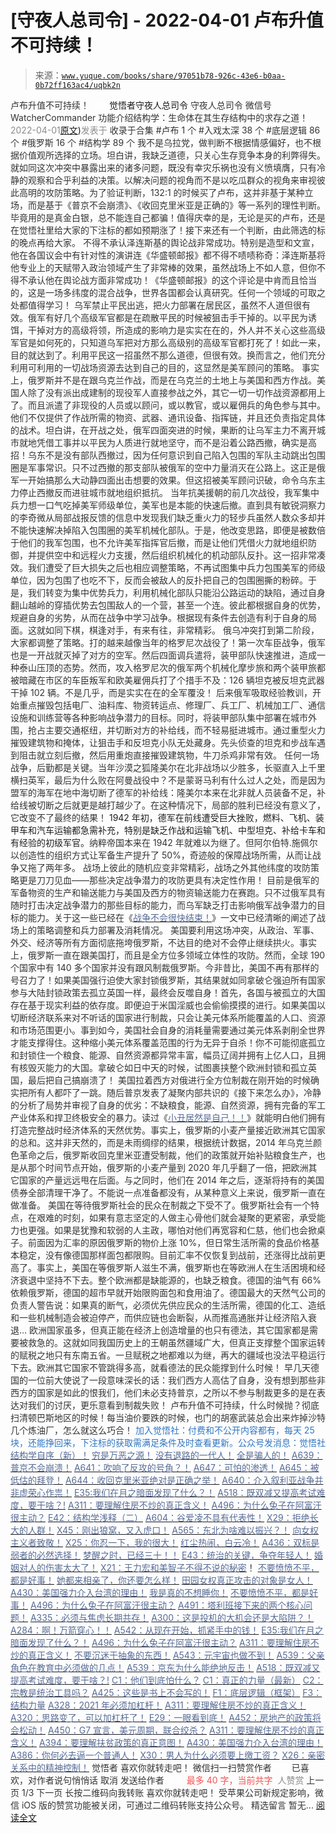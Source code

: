 # [守夜人总司令] - 2022-04-01 卢布升值不可持续！

> 来源：[`www.yuque.com/books/share/97051b78-926c-43e6-b0aa-0b72ff163ac4/uqbk2n`](https://www.yuque.com/books/share/97051b78-926c-43e6-b0aa-0b72ff163ac4/uqbk2n)

<ne-p id="520f42f3293818f927861ebbd5b15da4_p_0" data-lake-id="520f42f3293818f927861ebbd5b15da4_p_0"><ne-text id="udde3c598" style="color: rgb(51, 51, 51);">卢布升值不可持续！</ne-text></ne-p> <ne-p id="44fdbedb1322dd9d8b530c63e1ad90b2" data-lake-id="44fdbedb1322dd9d8b530c63e1ad90b2"><ne-text id="u93e38692" ne-fontsize="12" style="color: rgb(255, 255, 255);">原创</ne-text><ne-text id="ub6e940a5" ne-fontsize="14">觉悟者</ne-text><ne-text id="uf4b0ce16" ne-fontsize="14">守夜人总司令</ne-text></ne-p> <ne-p id="ccc939d64e65290f6d5b278dd485c8a0" data-lake-id="ccc939d64e65290f6d5b278dd485c8a0"><ne-text id="ubba49b92" ne-fontsize="14" ne-bold="true" style="color: rgb(51, 51, 51);">守夜人总司令</ne-text></ne-p> <ne-p id="c5f672602c0c888f4186397a5ac73f02" data-lake-id="c5f672602c0c888f4186397a5ac73f02"><ne-text id="u4e047414" ne-fontsize="14" style="color: rgb(51, 51, 51);">微信号</ne-text><ne-text id="ue4572558" ne-fontsize="14" style="color: rgb(51, 51, 51);">WatcherCommander</ne-text></ne-p> <ne-p id="1c4d47c4eca7d4988584ccb4ecc79dd8" data-lake-id="1c4d47c4eca7d4988584ccb4ecc79dd8"><ne-text id="u00cd1245" ne-fontsize="14" style="color: rgb(51, 51, 51);">功能介绍</ne-text><ne-text id="udc66202f" ne-fontsize="14" style="color: rgb(51, 51, 51);">结构学：生命体在其生存结构中的求存之道！</ne-text></ne-p> <ne-p id="871737e911f24e4da28152258a87d1a4" data-lake-id="871737e911f24e4da28152258a87d1a4"><ne-text id="u206ed9b5" style="color: rgb(140, 140, 140);">2022-04-01</ne-text>[<ne-text id="ub7e4aff2" ne-fontsize="14">原文</ne-text>](https://mp.weixin.qq.com/s?__biz=MzAxNDk1NjI2Mw==&mid=2247488186&idx=1&sn=bbaac79bae71799e8140c217bbb9a108&chksm=9b8a3132acfdb82483ac12549b12180309fcf11b1e48396891773ace8e4b7082757e13fd14eb#rd))<ne-text id="u55c5343e" ne-fontsize="14" style="color: rgb(140, 140, 140);">发表于</ne-text></ne-p> <ne-p id="411c24d7c4b765a11c63addab838b964" data-lake-id="411c24d7c4b765a11c63addab838b964"><ne-text id="u6c6203f9" style="color: rgb(51, 51, 51);">收录于合集</ne-text></ne-p> <ne-p id="b44fd7d9ce628cf73ceb3cf2a6844550" data-lake-id="b44fd7d9ce628cf73ceb3cf2a6844550"><ne-text id="u7d9e57fc" style="color: rgb(51, 51, 51);">#卢布 1 个</ne-text></ne-p> <ne-p id="74113fd726958da935cc223b56b9ce79" data-lake-id="74113fd726958da935cc223b56b9ce79"><ne-text id="u3d4286aa" style="color: rgb(51, 51, 51);">#入戏太深 38 个</ne-text></ne-p> <ne-p id="b9a5d6b67a6d8aa13d97119711e744db" data-lake-id="b9a5d6b67a6d8aa13d97119711e744db"><ne-text id="ud2c8da75" style="color: rgb(51, 51, 51);">#底层逻辑 86 个</ne-text></ne-p> <ne-p id="cfaddac4751e44b1bc9e154ea316c06c" data-lake-id="cfaddac4751e44b1bc9e154ea316c06c"><ne-text id="ue637b0fb" style="color: rgb(51, 51, 51);">#俄罗斯 16 个</ne-text></ne-p> <ne-p id="2659145b2dce3421c38db97d48689e13" data-lake-id="2659145b2dce3421c38db97d48689e13"><ne-text id="u9e12a535" style="color: rgb(51, 51, 51);">#结构学 89 个</ne-text></ne-p> <ne-p id="0c88fc2ab4cfffde643bd86ea46f8286" data-lake-id="0c88fc2ab4cfffde643bd86ea46f8286"><ne-text id="uc3f15da6" style="color: rgb(51, 51, 51);">我不是乌拉党，做判断不根据情感偏好，也不根据价值观所选择的立场。坦白讲，我缺乏道德，只关心生存竞争本身的利弊得失。</ne-text></ne-p> <ne-p id="f2bab509c2d3e84b4acf71f7610645db" data-lake-id="f2bab509c2d3e84b4acf71f7610645db"><ne-text id="u66f7ac44" style="color: rgb(51, 51, 51);">就如同这次冲突中暴露出来的诸多问题，既没有幸灾乐祸也没有义愤填膺，只有冷静的观察和合乎利益的决策。以解决问题的视角而不是以吃瓜群众的视角来审视彼此高明的攻防策略。为了验证判断，132:1 的时候买了卢布，这并非基于某种立场，而是基于《普京不会崩溃》、《收回克里米亚是正确的》等一系列的理性判断。毕竟用的是真金白银，总不能连自己都骗！值得庆幸的是，无论是买的卢布，还是在觉悟社里给大家的下注标的都如预期涨了！接下来还有一个判断，由此筛选的标的晚点再给大家。</ne-text></ne-p> <ne-p id="5b4b7e888b13d2f9259c4f5d8b4a53b2" data-lake-id="5b4b7e888b13d2f9259c4f5d8b4a53b2"><ne-text id="ucf6ebde4" style="color: rgb(51, 51, 51);">不得不承认泽连斯基的舆论战非常成功。特别是造型和文宣，他在各国议会中有针对性的演讲连《华盛顿邮报》都不得不啧啧称奇：泽连斯基将他专业上的天赋带入政治领域产生了非常棒的效果，虽然战场上不如人意，但你不得不承认他在舆论战方面非常成功！《华盛顿邮报》的这个评论是中肯而且恰当的，这是一场多纬度的混合战争，世界各国都会认真研究。任何一个领域的可取之处都值得学习！</ne-text></ne-p> <ne-p id="dd8b65417007187923affff9ea16d50f" data-lake-id="dd8b65417007187923affff9ea16d50f"><ne-text id="u0dbd4575" style="color: rgb(51, 51, 51);">乌军禁止平民出逃，把火力部署在居民区，虽然不人道但很有效。俄军有好几个高级军官都是在疏散平民的时候被狙击手干掉的。以平民为诱饵，干掉对方的高级将领，所造成的影响力是实实在在的，外人并不关心这些高级军官是如何死的，只知道乌军把对方那么高级别的高级军官都打死了！如此一来，目的就达到了。利用平民这一招虽然不那么道德，但很有效。换而言之，他们充分利用可利用的一切战场资源去达到自己的目的，这显然是美军顾问的策略。</ne-text></ne-p> <ne-p id="d1beabb580cb474eb7ce508e974c67b5" data-lake-id="d1beabb580cb474eb7ce508e974c67b5"><ne-text id="u39a84e0e" style="color: rgb(51, 51, 51);">事实上，俄罗斯并不是在跟乌克兰作战，而是在乌克兰的土地上与美国和西方作战。美国人除了没有派出成建制的现役军人直接参战之外，其它一切一切作战资源都用上了。而且派遣了非现役的人员或以顾问，或以教官，或以雇佣兵的角色参与其中。他们不仅提供了作战所需的物资、武器、通讯设备、指挥链，并且还负责指定具体的战术。坦白讲，在开战之处，俄军四面突进的时候，果断的让乌军主力不离开城市就地凭借工事并以平民为人质进行就地坚守，而不是沿着公路西撤，确实是高招！乌东不是没有部队西撤过，因为任何意识到自己陷入包围的军队主动跳出包围圈是军事常识。只不过西撤的那支部队被俄军的空中力量消灭在公路上。这正是俄军一开始搞那么大动静四面出击想要的效果。但这招被美军顾问识破，命令乌东主力停止西撤反而进驻城市就地组织抵抗。</ne-text></ne-p> <ne-p id="5aab6c15521fa3645990e28b66de9b77" data-lake-id="5aab6c15521fa3645990e28b66de9b77"><ne-text id="u7f0ac8bb" style="color: rgb(51, 51, 51);">当年抗美援朝的前几次战役，我军集中兵力想一口气吃掉美军师级单位，美军也是本能的快速后撤。直到具有敏锐洞察力的李奇微从局部战报反馈的信息中发现我们缺乏重火力的轻步兵虽然人数众多却并不能快速解决掉陷入包围圈的美军机械化部队。于是，他改变思路，即便是被数倍于他们的我军包围，也不允许美军指挥官后撤，而是让他们凭借火力就地组织防御，并提供空中和远程火力支援，然后组织机械化的机动部队反扑。这一招非常凑效。我们遭受了巨大损失之后也相应调整策略，不再试图集中兵力包围美军的师级单位，因为包围了也吃不下，反而会被敌人的反扑把自己的包围圈撕的粉碎。于是，我们转变为集中优势兵力，利用机械化部队只能沿公路运动的缺陷，通过自身翻山越岭的穿插优势去包围敌人的一个营，甚至一个连。彼此都根据自身的优势，规避自身的劣势，从而在战争中学习战争。根据现有条件去创造有利于自身的局面。这就如同下棋，棋逢对手，有来有往，非常精彩。</ne-text></ne-p> <ne-p id="bea5e28d7831f868be67027437d3ec07" data-lake-id="bea5e28d7831f868be67027437d3ec07"><ne-text id="uf0a56da6" style="color: rgb(51, 51, 51);">俄乌冲突打到第二阶段，大家都调整了策略。打的越来越像当年的格罗尼次战役了！第一次车臣战争，俄军也是一开战就灭掉了对方的空军。然后四面调兵遣将，装甲部队快速推进，造成一种泰山压顶的态势。然而，攻入格罗尼次的俄军两个机械化摩步旅和两个装甲旅都被暗藏在市区的车臣叛军和欧美雇佣兵打了个措手不及：126 辆坦克被反坦克武器干掉 102 辆。不是几乎，而是实实在在的全军覆没！</ne-text></ne-p> <ne-p id="caa0f7c6164a4d3c30419d27bf1d23a1" data-lake-id="caa0f7c6164a4d3c30419d27bf1d23a1"><ne-text id="u7a7a228b" style="color: rgb(51, 51, 51);">后来俄军吸取经验教训，开始重点摧毁包括电厂、油料库、物资转运点、修理厂、兵工厂、机械加工厂、通信设施和训练营等各种影响战争潜力的目标。同时，将装甲部队集中部署在城市外围，抢占主要交通枢纽，并切断对方的补给线，而不轻易挺进城市。通过重型火力摧毁建筑物和掩体，让狙击手和反坦克小队无处藏身。先头侦查的坦克和步战车遇到阻击就立刻后撤，然后用重炮直接摧毁建筑物，牛刀杀鸡非常有效。</ne-text></ne-p> <ne-p id="04555b8ad1fca4062d5d510c9ef9a840" data-lake-id="04555b8ad1fca4062d5d510c9ef9a840"><ne-text id="u8a67de7b" style="color: rgb(51, 51, 51);">任何一场战争，后勤都是关键。当年沙漠之狐隆美尔在北非战场以少胜多，长驱直入上千里横扫英军，最后为什么败在阿曼战役中？不是蒙哥马利有什么过人之处，而是因为盟军的海军在地中海切断了德军的补给线：隆美尔本来在北非就人员装备不足，补给线被切断之后就更是越打越少了。在这种情况下，局部的胜利已经没有意义了，它改变不了最终的结果！</ne-text></ne-p> <ne-p id="df0b5c8a61106c73a589c6164f9ce88c" data-lake-id="df0b5c8a61106c73a589c6164f9ce88c"><ne-text id="u1f57ea1f" style="color: rgb(31, 31, 31);">1942 年初，德军在前线遭受巨大挫败，燃料、飞机、装甲车和汽车运输都急需补充，特别是缺乏作战和运输飞机、中型坦克、补给卡车和有经验的初级军官。</ne-text><ne-text id="ua6f2cd05" style="color: rgb(51, 51, 51);">纳粹帝国本来在 1942 年就难以为继了。但阿尔伯特.施佩尔以创造性的组织方式让军备生产提升了 50%，奇迹般的保障战场所需，从而让战争又拖了两年多。</ne-text></ne-p> <ne-p id="8523d7bf8d5d300d7110a94cadf488e6" data-lake-id="8523d7bf8d5d300d7110a94cadf488e6"><ne-text id="uac132938" style="color: rgb(51, 51, 51);">战场上彼此的随机应变非常精彩，战场之外其他纬度的攻防策略更是刀刀见血——那些决定战争潜力的攻防更具有决定性作用！</ne-text></ne-p> <ne-p id="f0be0833401ccf108238731de6c57db0" data-lake-id="f0be0833401ccf108238731de6c57db0"><ne-text id="ua94dc4f8" style="color: rgb(51, 51, 51);">目前是俄军的军备物资的生产和输送能力与美国及西方的物资输送能力在赛跑。只不过俄军具有随时打击决定战争潜力的那些目标的能力，而乌军缺乏打击影响俄军战争潜力的目标的能力。关于这一些已经在《</ne-text>[<ne-text id="u8ea232d9" style="color: rgb(87, 107, 149);">战争不会很快结束！</ne-text>](https://mp.weixin.qq.com/s?__biz=MzAxNDk1NjI2Mw==&mid=2247488182&idx=1&sn=3d07cd83b71988dd378865d6e40adbec&scene=21#wechat_redirect)<ne-text id="u7d7f438c" style="color: rgb(51, 51, 51);">》一文中已经清晰的阐述了战场上的策略调整和兵力部署及消耗情况。</ne-text></ne-p> <ne-p id="f41896e1c8873ff53975aa714e548711" data-lake-id="f41896e1c8873ff53975aa714e548711"><ne-text id="u54f2cf32" style="color: rgb(51, 51, 51);">美国要利用这场冲突，从政治、军事、外交、经济等所有方面彻底拖垮俄罗斯，不达目的绝对不会停止继续拱火。事实上，俄罗斯一直在跟美国打，而且是全方位多领域立体性的攻防。然而，全球 190 个国家中有 140 多个国家并没有跟风制裁俄罗斯。今非昔比，美国不再有那样的号召力了！如果美国强行迫使大家封锁俄罗斯，其结果就如同拿破仑强迫所有国家参与大陆封锁政策去孤立英国一样，最终会反噬自身！首先，各国与被孤立的大国存在基于现实利益的依存度。即便迫于米国淫威也会偷偷摸摸的进行。如果美国以切断经济联系来对不听话的国家进行制裁，只会让美元体系所能覆盖的人口、资源和市场范围更小。事到如今，美国社会自身的消耗量需要通过美元体系剥削全世界才能支撑得住。这种缩小美元体系覆盖范围的行为无异于自杀！你不可能彻底孤立和封锁住一个粮食、能源、自然资源都异常丰富，幅员辽阔并拥有上亿人口，且拥有核毁灭能力的大国。拿破仑如日中天的时候，试图裹挟整个欧洲封锁和孤立英国，最后把自己搞崩溃了！</ne-text></ne-p> <ne-p id="1160e8b2a6f28023a2af3cf09928d263" data-lake-id="1160e8b2a6f28023a2af3cf09928d263"><ne-text id="u3ec86f03" style="color: rgb(51, 51, 51);">美国拉着西方对俄进行全方位制裁在刚开始的时候确实把所有人都吓了一跳。随后普京发表了凝聚内部共识的《接下来怎么办》，冷静的分析了局势并审视了自身的优劣：不缺粮食，能源、自然资源，拥有完备的军工产业体系和捍卫终极安全的暴力。读过《</ne-text>[<ne-text id="u66826fbf" style="color: rgb(87, 107, 149);">小丑居然是自己！！</ne-text>](https://mp.weixin.qq.com/s?__biz=MzAxNDk1NjI2Mw==&mid=2247488135&idx=1&sn=55e611eea7203a0b5db03bf97ef6fb53&scene=21#wechat_redirect)<ne-text id="u36abdf8c" style="color: rgb(51, 51, 51);">》就能明白他们拥有打造完整战时经济体系的天然优势。事实上，俄罗斯的小麦产量接近欧洲其它国家的总和。这并非天然的，而是未雨绸缪的结果，根据统计数据，2014 年乌克兰颜色革命之后，俄罗斯收回克里米亚遭受制裁，他们的政策就开始补贴粮食生产，也是从那个时间节点开始，俄罗斯的小麦产量到 2020 年几乎翻了一倍，把欧洲其它国家的产量远远甩在后面。与之同时，他们在 2014 年之后，逐渐将持有的美国债券全部清理干净了。不能说一点准备都没有，从某种意义上来说，俄罗斯一直在做准备。</ne-text></ne-p> <ne-p id="7688c4f5c87b0e3856fbcdbbae2593a9" data-lake-id="7688c4f5c87b0e3856fbcdbbae2593a9"><ne-text id="u1e269b18" style="color: rgb(51, 51, 51);">美国在等待俄罗斯社会的民众在制裁之下受不了。俄罗斯社会有一个特点，在艰难的时刻，如果有意志坚定的人做主心骨他们就会凝聚的更紧密，承受能力也更强。如果是犹豫和软弱的人主政，哪怕对他们再宽容和仁慈，他们也会掀桌子。前面因为汇率的原因俄罗斯的物价上涨 10%，但日常生活所需的食品价格基本稳定，没有像德国那样面包都限购。目前汇率不仅恢复到战前，还涨得比战前更高了。事实上，美国在等俄罗斯人滋生不满，俄罗斯也在等欧洲人在生活困境和经济衰退中坚持不下去。整个欧洲都是缺能源的，也缺乏粮食。德国的油气有 66%依赖俄罗斯，德国的超市早就开始限购面包和食用油了。德国最大的天然气公司的负责人警告说：如果真的断气，必须优先供应民众的生活所需，德国的化工、造纸和一些机械制造会被迫停产，而供应链也会断裂，从而推高通胀并让经济陷入衰退…</ne-text></ne-p> <ne-p id="d71b4f7439b5523c506b1fc29fdb29f8" data-lake-id="d71b4f7439b5523c506b1fc29fdb29f8"><ne-text id="u9792652e" style="color: rgb(51, 51, 51);">欧洲国家虽多，但真正能在经济上创造增量的也只有德法，其它国家都是需要被救急的。这就如同我国历史上的王朝虽然疆域广大，但真正支撑整个国家运转的赋税之地只有东南五省。一旦赋税之地都难以为继，再大的疆域也没法平稳运行下去。欧洲其它国家不管跳得多高，就看德法的民众能撑到什么时候！</ne-text></ne-p> <ne-p id="27d0e820122353def08a1926e5376dfe" data-lake-id="27d0e820122353def08a1926e5376dfe"><ne-text id="u22a454ae" style="color: rgb(51, 51, 51);">早几天德国的一位前大使说了一段意味深长的话：我们西方人高估了自身，没有想到那些非西方的国家是如此的恨我们，他们未必支持普京，之所以不参与制裁更多的是在表达对我们的讨厌，更乐意看到制裁失败！</ne-text></ne-p> <ne-p id="5da69cfd55fe259c5f0015faee74370c" data-lake-id="5da69cfd55fe259c5f0015faee74370c"><ne-text id="u28577dec" style="color: rgb(51, 51, 51);">卢布升值不可持续，什么时候抛？彻底扫清顿巴斯地区的时候！每当油价要跌的时候，也门的胡塞武装总会出来炸掉沙特几个炼油厂，怎么就这么巧合！</ne-text></ne-p> <ne-p id="61234b7eb8dac4091d9e99c78e72f78e" data-lake-id="61234b7eb8dac4091d9e99c78e72f78e"><ne-text id="u1e1435a9" ne-fontsize="13" style="color: rgb(47, 118, 195);">加入觉悟社：付费和不公开内容都有，每天 25 块，还能挣回来，下注标的获取需满足条件及时查看更新。公众号发消息：觉悟社</ne-text></ne-p>  <ne-p id="403e467cecd2e6ef11e59fecde141eab" data-lake-id="403e467cecd2e6ef11e59fecde141eab"><ne-card data-card-name="image" data-card-type="inline" id="r3mxd" data-event-boundary="card" style="color: rgb(51, 51, 51);"><ne-p id="4f09ec31f1a0b7a75d3dc75305cac0f3" data-lake-id="4f09ec31f1a0b7a75d3dc75305cac0f3">[<ne-text id="u5a4b1b7f" ne-bold="true" style="color: rgb(87, 107, 149);">结构学自序（新）！</ne-text>](http://mp.weixin.qq.com/s?__biz=MzIzMDYwOTM0Mg==&mid=2247485283&idx=1&sn=aa2b8554b8e5040f8f959636feaa06a3&chksm=e8b19fb2dfc616a430aa381b8da0815311244e694a69809cd92d0602ac34cfe5f1f419b3745e&scene=21#wechat_redirect)</ne-p> <ne-p id="8fe259862e0f5cdbd5a0ce61e3ee270f" data-lake-id="8fe259862e0f5cdbd5a0ce61e3ee270f">[<ne-text id="u0876633d" style="color: rgb(87, 107, 149);">穷是万恶之源！</ne-text>](http://mp.weixin.qq.com/s?__biz=MzAxNDk1NjI2Mw==&mid=2247483823&idx=1&sn=e54ebe9891b302dc0bf1815c76ccf8b7&chksm=9b8a2227acfdab31a05e273addd9159d4b8263d58d3c58bf214841c8189157519719c3427306&scene=21#wechat_redirect)</ne-p> <ne-p id="cbc9dff7867d29d2559244f3a353bd38" data-lake-id="cbc9dff7867d29d2559244f3a353bd38">[<ne-text id="u69b7808f" style="color: rgb(87, 107, 149);">没有退路的一代人！</ne-text>](http://mp.weixin.qq.com/s?__biz=MzAxNDk1NjI2Mw==&mid=2247486533&idx=1&sn=a0d5cce0656aad467148e0642eb85a00&chksm=9b8a2fcdacfda6db79857186e953a089baf1fb678b2b071cf101c5a26e7fb9768474c94243ca&scene=21#wechat_redirect)</ne-p> <ne-p id="ffe2bdd003ad60f166d021fcc04fe90b" data-lake-id="ffe2bdd003ad60f166d021fcc04fe90b">[<ne-text id="u5f0f1d5c" style="color: rgb(87, 107, 149);">全是骗人的！</ne-text>](http://mp.weixin.qq.com/s?__biz=MzAxNDk1NjI2Mw==&mid=2247488130&idx=1&sn=5fe267832478f7d2cb6b09a120555e5b&chksm=9b8a310aacfdb81c8fc93b00e05cfdaa2da89f21513f198ae2233f007a4f9e7747c86595239c&scene=21#wechat_redirect)</ne-p> <ne-p id="8ea165703149ee8d9c2b31a8e5c837ba" data-lake-id="8ea165703149ee8d9c2b31a8e5c837ba">[<ne-text id="ub4419410" ne-bold="true" style="color: rgb(87, 107, 149);">A639：普京不会崩溃！</ne-text>](http://mp.weixin.qq.com/s?__biz=MzAxNDk1NjI2Mw==&mid=2247488084&idx=1&sn=7c8d1370795dc6496c224b27c0137762&chksm=9b8a31dcacfdb8ca47772d583074c0ce9e16f2a9a2d3a27359cb26cb851d21da814506f6a3df&scene=21#wechat_redirect)</ne-p> <ne-p id="04bbb83e7d32a5544045c167eed68e20" data-lake-id="04bbb83e7d32a5544045c167eed68e20">[<ne-text id="u339e4f28" ne-bold="true" style="color: rgb(87, 107, 149);">A641：吹响了反攻的号角？！</ne-text>](http://mp.weixin.qq.com/s?__biz=MzAxNDk1NjI2Mw==&mid=2247488089&idx=1&sn=c532b7b5b38bb03828c600669804f8cc&chksm=9b8a31d1acfdb8c77d656a7aaf9d77c03603864118e10553cfdfde1061229392a21ea728b8b0&scene=21#wechat_redirect)</ne-p> <ne-p id="3938f9f2b2e3e0c001101b2fec390192" data-lake-id="3938f9f2b2e3e0c001101b2fec390192">[<ne-text id="u571690db" style="color: rgb(87, 107, 149);">A647：可怕的渗透！</ne-text>](http://mp.weixin.qq.com/s?__biz=MzAxNDk1NjI2Mw==&mid=2247488112&idx=1&sn=d2cdb1bbea5f7a7248e4ba132c2ad922&chksm=9b8a31f8acfdb8ee225327ff157e56571bbf63b8958ad6c47d7da000b5da90fa01379222c8e1&scene=21#wechat_redirect)</ne-p> <ne-p id="84ec1504edf32fbb6f859bed0d6695a5" data-lake-id="84ec1504edf32fbb6f859bed0d6695a5">[<ne-text id="u0a84617c" style="color: rgb(87, 107, 149);">A645：被低估的拜登！</ne-text>](http://mp.weixin.qq.com/s?__biz=MzAxNDk1NjI2Mw==&mid=2247488107&idx=1&sn=b66c562121252ce27a8b90ec8145ec9f&chksm=9b8a31e3acfdb8f5dbf6392187e49b36d1409fad574f63546bebcb46381b5062c512a5a73edc&scene=21#wechat_redirect)</ne-p> <ne-p id="ca6bf68100cca4e9980312a8e632f257" data-lake-id="ca6bf68100cca4e9980312a8e632f257">[<ne-text id="ub4c428e9" ne-bold="true" style="color: rgb(87, 107, 149);">A644：收回克里米亚绝对是正确之举！</ne-text>](http://mp.weixin.qq.com/s?__biz=MzIzMDYwOTM0Mg==&mid=2247487112&idx=1&sn=c116d6a79085ad9fe413f42170eca23a&chksm=e8b19659dfc61f4fdb34ac71a7efb0994e7e3c07f7e8b75f34c646b05293f27d2e21423efc1a&scene=21#wechat_redirect)</ne-p> <ne-p id="d96746be3879c903a2de9ffb7061818d" data-lake-id="d96746be3879c903a2de9ffb7061818d">[<ne-text id="ud0377170" ne-bold="true" style="color: rgb(87, 107, 149);">A640：介入叙利亚战争并非虚荣心作祟！</ne-text>](http://mp.weixin.qq.com/s?__biz=MzAxNDk1NjI2Mw==&mid=2247488081&idx=1&sn=adfaf12849fa59e47f412105d2170c75&chksm=9b8a31d9acfdb8cfb8b78731ecb12a5d70c3b6997675397a2f95ba7bf63638aca4ee74acf789&scene=21#wechat_redirect)</ne-p> <ne-p id="8c1d2a39ccfe0436355a399df0f76b55" data-lake-id="8c1d2a39ccfe0436355a399df0f76b55">[<ne-text id="ufa9cf797" ne-bold="true" style="color: rgb(87, 107, 149);">E35:我们在月之暗面发现了什么？！</ne-text>](http://mp.weixin.qq.com/s?__biz=MzIzMDYwOTM0Mg==&mid=2247486632&idx=1&sn=170aeff87eb36dce354c8b2437f4b27f&chksm=e8b19479dfc61d6f08e6492954a528f20387fe2fa925747cf2b504d2bc69084f24495e972e41&scene=21#wechat_redirect)</ne-p> <ne-p id="d960563dc7200238bc33b94cace4c117" data-lake-id="d960563dc7200238bc33b94cace4c117">[<ne-text id="u28114391" ne-bold="true" style="color: rgb(87, 107, 149);">A518：既双减又提高考试难度，要干啥？!</ne-text>](http://mp.weixin.qq.com/s?__biz=MzIzMDYwOTM0Mg==&mid=2247486528&idx=1&sn=837ef39e3c0b47ac84d5096690555ae7&chksm=e8b19491dfc61d87292daf575c1e7c95b3f0543f313b65c7ad4ab369603833704304ec7451d7&scene=21#wechat_redirect)</ne-p> <ne-p id="55e1b9bbe005d9ebd48f8a036003d8ee" data-lake-id="55e1b9bbe005d9ebd48f8a036003d8ee">[<ne-text id="u28c10fdc" style="color: rgb(87, 107, 149);">A311：要理解住房不炒的真正含义！</ne-text>](http://mp.weixin.qq.com/s?__biz=MzIzMDYwOTM0Mg==&mid=2247484959&idx=1&sn=090583ec50bfd9febec1de463c2672f6&chksm=e8b19ecedfc617d8629080f6745c8de013cfe875de26eef6767b2d5c10782650223ed15f807b&scene=21#wechat_redirect)</ne-p> <ne-p id="ff0ff7a12db5fe4ab0d128d3cb60ae76" data-lake-id="ff0ff7a12db5fe4ab0d128d3cb60ae76">[<ne-text id="u59921d8c" style="color: rgb(87, 107, 149);">A496：为什么兔子在阿富汗很主动？</ne-text>](http://mp.weixin.qq.com/s?__biz=MzIzMDYwOTM0Mg==&mid=2247486278&idx=1&sn=40d09857088bebd3c70bec1c7a500f06&chksm=e8b19397dfc61a810125242c8e395330f934390eb50bd54053ecd3f31ddc91de4e429c0f693a&scene=21#wechat_redirect)</ne-p> <ne-p id="bac03dda7784424995cb68c7c3272ecf" data-lake-id="bac03dda7784424995cb68c7c3272ecf">[<ne-text id="ua4146272" style="color: rgb(87, 107, 149);">E42：结构学浅释（二）</ne-text>](http://mp.weixin.qq.com/s?__biz=MzAxNDk1NjI2Mw==&mid=2247487869&idx=1&sn=b6f942cf2c9969953971beb5a43a8183&chksm=9b8a32f5acfdbbe33ddd8df1f2b8f73b05522b604676c4ab01f411657e37e8c7226602ce3ad9&scene=21#wechat_redirect)</ne-p> <ne-p id="179e02959df69c7f1a53d632ce9d4c99" data-lake-id="179e02959df69c7f1a53d632ce9d4c99">[<ne-text id="uce8711af" style="color: rgb(87, 107, 149);">A604：谷爱凌不具有代表性！</ne-text>](http://mp.weixin.qq.com/s?__biz=MzAxNDk1NjI2Mw==&mid=2247487885&idx=1&sn=fa1590be4f0f8be38dd4d8eb877b638d&chksm=9b8a3205acfdbb13039310f86f6e6fce5520a7827afc4e63b4eb6ca7f89ace1950488fa2f17e&scene=21#wechat_redirect)</ne-p> <ne-p id="6ae7526d1f77478aca0d2bec45bd6f2e" data-lake-id="6ae7526d1f77478aca0d2bec45bd6f2e">[<ne-text id="u467c334c" style="color: rgb(87, 107, 149);">X29：拒绝长大的人群！</ne-text>](http://mp.weixin.qq.com/s?__biz=MzAxNDk1NjI2Mw==&mid=2247487734&idx=1&sn=406322eea52d5ed24ebaf979fdf714c1&chksm=9b8a337eacfdba688c7e6a511a417ec4d9a03b13d1bdb5c91e6ef37e9a7b747460354e0b0e8e&scene=21#wechat_redirect)</ne-p> <ne-p id="21ea2a00506c2b1a6d0cda9c5c1ebced" data-lake-id="21ea2a00506c2b1a6d0cda9c5c1ebced">[<ne-text id="u0ddd875b" style="color: rgb(87, 107, 149);">X45：刚出狼窝，又入虎口！</ne-text>](http://mp.weixin.qq.com/s?__biz=MzIzMDYwOTM0Mg==&mid=2247486954&idx=1&sn=64057c0c18082933600be972c2031139&chksm=e8b1953bdfc61c2df1b3c17fe8416e975e6f3a2bece068540adc6de643aa8e670b0393ba5c1d&scene=21#wechat_redirect)</ne-p> <ne-p id="6fe2f823cfe86eed4aa0bdc9661238ac" data-lake-id="6fe2f823cfe86eed4aa0bdc9661238ac">[<ne-text id="u03e7f521" style="color: rgb(87, 107, 149);">A565：东北为啥难以振兴？！</ne-text>](http://mp.weixin.qq.com/s?__biz=MzAxNDk1NjI2Mw==&mid=2247487834&idx=1&sn=15ef2b4f3f81c4a67f5bc0256f5cb776&chksm=9b8a32d2acfdbbc4cd9c76535f994c4bb53ad6b3e74f367231b7e7465a88541ec7bb77237c42&scene=21#wechat_redirect)</ne-p> <ne-p id="579c15ecb5b14f4a221fbe76cff53bc8" data-lake-id="579c15ecb5b14f4a221fbe76cff53bc8">[<ne-text id="ud3e36e97" style="color: rgb(87, 107, 149);">向女权主义者致敬！</ne-text>](http://mp.weixin.qq.com/s?__biz=MzIzMDYwOTM0Mg==&mid=2247485914&idx=1&sn=cb260e0cec6b1e24661013278d412581&chksm=e8b1910bdfc6181d9f5f293493e2505dcec25647d0521d5ec62f92be5e32c04d0927583b6eb1&scene=21#wechat_redirect)</ne-p> <ne-p id="76f4c04534d745e7f3730c889088b21c" data-lake-id="76f4c04534d745e7f3730c889088b21c">[<ne-text id="ubf63207b" ne-bold="true" style="color: rgb(87, 107, 149);">X25：你忍一下，我的很大！</ne-text>](http://mp.weixin.qq.com/s?__biz=MzAxNDk1NjI2Mw==&mid=2247487691&idx=1&sn=25bf18fb0375ec81c4b02f06b4829131&chksm=9b8a3343acfdba55113abce1ada59a203e08f7fee28d62767bfede2ce6e1bf3ace451af06adf&scene=21#wechat_redirect)</ne-p> <ne-p id="ff05b3ce763974ddccdd0709df7d8581" data-lake-id="ff05b3ce763974ddccdd0709df7d8581">[<ne-text id="u9a73d653" ne-bold="true" style="color: rgb(87, 107, 149);">红尘热闹，白云冷！</ne-text>](http://mp.weixin.qq.com/s?__biz=MzAxNDk1NjI2Mw==&mid=2247486913&idx=1&sn=6b387c24eb6d5e30ed150e13eded77a1&chksm=9b8a2e49acfda75fdfcfe0a7770792cdd85568a9ecb1bd9b67508b29df853aaba08bf27356d5&scene=21#wechat_redirect)</ne-p> <ne-p id="dd32f076b1ba814a561c105b9eb26978" data-lake-id="dd32f076b1ba814a561c105b9eb26978">[<ne-text id="uc5a6a05c" ne-bold="true" style="color: rgb(87, 107, 149);">A436：双标是弱者的必然选择！</ne-text>](http://mp.weixin.qq.com/s?__biz=MzIzMDYwOTM0Mg==&mid=2247485909&idx=1&sn=c64a96a6f11c7ff756ce005441035200&chksm=e8b19104dfc61812546950789d22fe83ba04b34c72337fb6dc6041ec4dfa6c2c9ec3005f80c5&scene=21#wechat_redirect)</ne-p> <ne-p id="1cabeb0f2cc09940dc4643f7e92cd620" data-lake-id="1cabeb0f2cc09940dc4643f7e92cd620">[<ne-text id="u90848e7e" ne-bold="true" style="color: rgb(87, 107, 149);">梦醒之时，已经三十！</ne-text>](http://mp.weixin.qq.com/s?__biz=MzIzMDYwOTM0Mg==&mid=2247484378&idx=1&sn=e3a058584a13d7a5267315113964280d&chksm=e8b19b0bdfc6121df4af4b77d2d826fd0f4132ccfdee48132ce8cf86eb1ba45b898be83d1dc7&scene=21#wechat_redirect)[<ne-text id="u0ed4418e" style="color: rgb(87, 107, 149);">！</ne-text>](http://mp.weixin.qq.com/s?__biz=MzAxNDk1NjI2Mw==&mid=2247486952&idx=1&sn=698aec6916d2eca5e758c25c4c634346&chksm=9b8a2e60acfda776b80a4f2f0d5c2fe4921fc821cdf029fa9d2fdc52fd708fc5a0b980d5d3d0&scene=21#wechat_redirect)</ne-p> <ne-p id="785252306bd89859c6962778030bc9e8" data-lake-id="785252306bd89859c6962778030bc9e8">[<ne-text id="uee05db86" style="color: rgb(87, 107, 149);">E43：统治的关键，争夺年轻人！</ne-text>](http://mp.weixin.qq.com/s?__biz=MzAxNDk1NjI2Mw==&mid=2247487815&idx=1&sn=84f963d6fb37f4f4ae70bb92b60488ae&chksm=9b8a32cfacfdbbd9aeb7089e2d38899684a97159afe1b1f220e3ca472cc321442bf52e5606dd&scene=21#wechat_redirect)</ne-p> <ne-p id="a69e119099f3096a8e39f29613ee0d5e" data-lake-id="a69e119099f3096a8e39f29613ee0d5e">[<ne-text id="u45c17e79" style="color: rgb(87, 107, 149);">婚姻对人的伤害太大了！</ne-text>](http://mp.weixin.qq.com/s?__biz=MzAxNDk1NjI2Mw==&mid=2247487796&idx=1&sn=d28ec342a60e8f8e74c96b548770eb7d&chksm=9b8a32bcacfdbbaaa3c33780116e1353dadb8f5bcdc93ce019a77554980c845e8319c4f432b4&scene=21#wechat_redirect)</ne-p> <ne-p id="8e605317d4af79ebaae9680ef562b892" data-lake-id="8e605317d4af79ebaae9680ef562b892">[<ne-text id="u3a815fc8" style="color: rgb(87, 107, 149);">X21：王力宏和美智子不得不说的秘密</ne-text>](http://mp.weixin.qq.com/s?__biz=MzAxNDk1NjI2Mw==&mid=2247487666&idx=1&sn=433b7a0997c277c09f3605796de5551e&chksm=9b8a333aacfdba2c584b5a5d0dacbd731be4e8789e0f949f8b2ea15507f108b465eb9e3ceafb&scene=21#wechat_redirect)<ne-text id="uc295f523" style="color: rgb(51, 51, 51);">！</ne-text></ne-p> <ne-p id="4568bbfbbe7281fedc9663d02ad41f97" data-lake-id="4568bbfbbe7281fedc9663d02ad41f97">[<ne-text id="ubd5246e5" ne-bold="true" style="color: rgb(87, 107, 149);">不要愤愤不平，都是好事！</ne-text>](http://mp.weixin.qq.com/s?__biz=MzAxNDk1NjI2Mw==&mid=2247487130&idx=1&sn=b21138d85455f5692aaf039038c78342&chksm=9b8a2d12acfda404a2b67fe4d446ee0f2805ad64a8b8004902934600fd731191e140df6ac19a&scene=21#wechat_redirect)</ne-p> <ne-p id="0971886270369243c494bb3eea566322" data-lake-id="0971886270369243c494bb3eea566322">[<ne-text id="ud2704db9" ne-bold="true" style="color: rgb(87, 107, 149);">她都来相亲了，你还要怎么样！</ne-text>](http://mp.weixin.qq.com/s?__biz=MzAxNDk1NjI2Mw==&mid=2247486952&idx=1&sn=698aec6916d2eca5e758c25c4c634346&chksm=9b8a2e60acfda776b80a4f2f0d5c2fe4921fc821cdf029fa9d2fdc52fd708fc5a0b980d5d3d0&scene=21#wechat_redirect)</ne-p> <ne-p id="069032c5a67c63923ef7b03b17662b9e" data-lake-id="069032c5a67c63923ef7b03b17662b9e">[<ne-text id="uf9188fac" ne-bold="true" style="color: rgb(87, 107, 149);">田园女权真正攻击的对象是女人！</ne-text>](http://mp.weixin.qq.com/s?__biz=MzIzMDYwOTM0Mg==&mid=2247486412&idx=1&sn=5dd3e8b2a759838d739e6d61ebab2eab&chksm=e8b1931ddfc61a0bf6f81cd2a9a9232ea8ce86528a8eea66c6635180e8678b819ebb38b4cb86&scene=21#wechat_redirect)</ne-p> <ne-p id="bc156139a63e3aa720e27b7a01c0084f" data-lake-id="bc156139a63e3aa720e27b7a01c0084f">[<ne-text id="u7e7d2b8b" ne-bold="true" style="color: rgb(87, 107, 149);">A430：美国强力介入台湾的理由！</ne-text>](http://mp.weixin.qq.com/s?__biz=MzIzMDYwOTM0Mg==&mid=2247486587&idx=1&sn=e14d4403bb13c441596f09add1b5f27c&chksm=e8b194aadfc61dbcab0c1d70249910161f8c77b0163ac8278dfe5c2f817d2bb2a3ac3e7ddf89&scene=21#wechat_redirect)</ne-p> <ne-p id="9c2f5bc6319a036ccda8d2af653b568f" data-lake-id="9c2f5bc6319a036ccda8d2af653b568f">[<ne-text id="u1676cec8" style="color: rgb(87, 107, 149);">我是真的不想睡你！</ne-text>](http://mp.weixin.qq.com/s?__biz=MzAxNDk1NjI2Mw==&mid=2247487023&idx=1&sn=66d63e9f199deee86afff0f76a959c91&chksm=9b8a2da7acfda4b17ebf27c87c446049d0b8c557303b850a69ac971d8cdfcc91e41c0e6d3fcb&scene=21#wechat_redirect)</ne-p> <ne-p id="717fcadf919ce0b00f8bc4a1720ebe21" data-lake-id="717fcadf919ce0b00f8bc4a1720ebe21">[<ne-text id="u5d029bf8" style="color: rgb(87, 107, 149);">不要愤愤不平，都是好事！</ne-text>](http://mp.weixin.qq.com/s?__biz=MzAxNDk1NjI2Mw==&mid=2247487130&idx=1&sn=b21138d85455f5692aaf039038c78342&chksm=9b8a2d12acfda404a2b67fe4d446ee0f2805ad64a8b8004902934600fd731191e140df6ac19a&scene=21#wechat_redirect)</ne-p> <ne-p id="e3583e6da953007597a8189f18b74750" data-lake-id="e3583e6da953007597a8189f18b74750">[<ne-text id="u8490b166" ne-bold="true" style="color: rgb(87, 107, 149);">A496：为什么兔子在阿富汗很主动？</ne-text>](http://mp.weixin.qq.com/s?__biz=MzIzMDYwOTM0Mg==&mid=2247486278&idx=1&sn=40d09857088bebd3c70bec1c7a500f06&chksm=e8b19397dfc61a810125242c8e395330f934390eb50bd54053ecd3f31ddc91de4e429c0f693a&scene=21#wechat_redirect)</ne-p> <ne-p id="8ee1949f92b88c422caee8223ae7fb92" data-lake-id="8ee1949f92b88c422caee8223ae7fb92">[<ne-text id="ud803ad00" ne-bold="true" style="color: rgb(87, 107, 149);">A491：塔利班接下来的两个核心问题！</ne-text>](http://mp.weixin.qq.com/s?__biz=MzAxNDk1NjI2Mw==&mid=2247487097&idx=1&sn=fd7abf4ba489928b7b810d20cbec7dc9&chksm=9b8a2df1acfda4e7ce05f7c03df131e9d266d960945c436b89b871744b21cc352bf3cb668486&scene=21#wechat_redirect)</ne-p> <ne-p id="df6833c95af1553dbb2efcb13041fe5b" data-lake-id="df6833c95af1553dbb2efcb13041fe5b">[<ne-text id="u75e67766" ne-bold="true" style="color: rgb(87, 107, 149);">A335：必须与焦虑长期共存！</ne-text>](http://mp.weixin.qq.com/s?__biz=MzIzMDYwOTM0Mg==&mid=2247485165&idx=1&sn=f3f0957c63fa549b288f00c8b117162e&chksm=e8b19e3cdfc6172a188000afd2b522144a04ba774169824cad2067d93b5365537ff0644f6b9f&scene=21#wechat_redirect)</ne-p> <ne-p id="7d925277e8e9d060ec2cf89179602969" data-lake-id="7d925277e8e9d060ec2cf89179602969">[<ne-text id="u427ab9cc" ne-bold="true" style="color: rgb(87, 107, 149);">A300：这是投机的大机会还是大陷阱？！</ne-text>](http://mp.weixin.qq.com/s?__biz=MzIzMDYwOTM0Mg==&mid=2247484882&idx=1&sn=b103029f41e3aede94e1a45d035cd9ac&chksm=e8b19d03dfc614153863f37ca3f9204b451e2c02ad5ca8680c120e2458e628e5329c76b2d42c&scene=21#wechat_redirect)</ne-p> <ne-p id="4f0ec092f40871605071eeb1e7d77384" data-lake-id="4f0ec092f40871605071eeb1e7d77384">[<ne-text id="u10e4e383" ne-bold="true" style="color: rgb(87, 107, 149);">A284：啊！万箭穿心！！</ne-text>](http://mp.weixin.qq.com/s?__biz=MzIzMDYwOTM0Mg==&mid=2247484966&idx=1&sn=a814f2c1b14425d45f9921f7c08bcec5&chksm=e8b19ef7dfc617e131146f6675328e5088faaae0daa64da92af48b28c8cf19aedceb7a43e40b&scene=21#wechat_redirect)</ne-p> <ne-p id="cdbcce4a0e6625c945f71b6669f97bb4" data-lake-id="cdbcce4a0e6625c945f71b6669f97bb4">[<ne-text id="ub48ddc22" ne-bold="true" style="color: rgb(87, 107, 149);">A542：从现在开始，抓紧手中的钱！</ne-text>](http://mp.weixin.qq.com/s?__biz=MzIzMDYwOTM0Mg==&mid=2247486640&idx=1&sn=a96afa7d2b698e33240735ea8d7671f7&chksm=e8b19461dfc61d77a4afce11ecc7558b8d7ff5d495a78bcb609e3eed5c70bcbed5f3d6a66023&scene=21#wechat_redirect)</ne-p> <ne-p id="dba537083243f37c0ec726c7c12fa959" data-lake-id="dba537083243f37c0ec726c7c12fa959">[<ne-text id="ud746d3de" ne-bold="true" style="color: rgb(87, 107, 149);">E35:我们在月之暗面发现了什么？！</ne-text>](http://mp.weixin.qq.com/s?__biz=MzIzMDYwOTM0Mg==&mid=2247486632&idx=1&sn=170aeff87eb36dce354c8b2437f4b27f&chksm=e8b19479dfc61d6f08e6492954a528f20387fe2fa925747cf2b504d2bc69084f24495e972e41&scene=21#wechat_redirect)</ne-p> <ne-p id="3874fa7abd740265f5dc392e9628e9e5" data-lake-id="3874fa7abd740265f5dc392e9628e9e5">[<ne-text id="ucd43d7fd" ne-bold="true" style="color: rgb(87, 107, 149);">A496：为什么兔子在阿富汗很主动？</ne-text>](http://mp.weixin.qq.com/s?__biz=MzIzMDYwOTM0Mg==&mid=2247486278&idx=1&sn=40d09857088bebd3c70bec1c7a500f06&chksm=e8b19397dfc61a810125242c8e395330f934390eb50bd54053ecd3f31ddc91de4e429c0f693a&scene=21#wechat_redirect)</ne-p> <ne-p id="bb248dd264f0e48a6d5d8e75097c198e" data-lake-id="bb248dd264f0e48a6d5d8e75097c198e">[<ne-text id="u7843c9c2" ne-bold="true" style="color: rgb(87, 107, 149);">A311：要理解住房不炒的真正含义！</ne-text>](http://mp.weixin.qq.com/s?__biz=MzIzMDYwOTM0Mg==&mid=2247484959&idx=1&sn=090583ec50bfd9febec1de463c2672f6&chksm=e8b19ecedfc617d8629080f6745c8de013cfe875de26eef6767b2d5c10782650223ed15f807b&scene=21#wechat_redirect)</ne-p> <ne-p id="6b787051263d3069b897bd1d4a2b0493" data-lake-id="6b787051263d3069b897bd1d4a2b0493">[<ne-text id="u1e4ef029" style="color: rgb(87, 107, 149);">不要沉迷于抽象的东西！</ne-text>](http://mp.weixin.qq.com/s?__biz=MzAxNDk1NjI2Mw==&mid=2247487527&idx=1&sn=e24c2dd98e5f9883c8dce2a1e7bb80df&chksm=9b8a33afacfdbab921e90b3eafc3618176a35da53c53bb51f2ef2f9a98e87d05949a4b0ad69b&scene=21#wechat_redirect)</ne-p> <ne-p id="4a5c472e960e94ea69ad897c9303d636" data-lake-id="4a5c472e960e94ea69ad897c9303d636">[<ne-text id="ub8acbbb7" ne-bold="true" style="color: rgb(87, 107, 149);">A543：元宇宙也做不到！</ne-text>](http://mp.weixin.qq.com/s?__biz=MzAxNDk1NjI2Mw==&mid=2247487476&idx=1&sn=2e2f159d365f00117f8fd47d3ca062f9&chksm=9b8a2c7cacfda56a80b9243d42bc5faabe4622c27fb4f3edad16ca5de7242a9c1345056ee461&scene=21#wechat_redirect)</ne-p> <ne-p id="e02a21f96a222a4890754c7fad9b5274" data-lake-id="e02a21f96a222a4890754c7fad9b5274">[<ne-text id="u29508846" ne-bold="true" style="color: rgb(87, 107, 149);">A539：父亲角色在教育中必须做的几点！</ne-text>](http://mp.weixin.qq.com/s?__biz=MzAxNDk1NjI2Mw==&mid=2247487582&idx=1&sn=f4bac1092e8f45f6a86e662d8a68d556&chksm=9b8a33d6acfdbac0b4e01232406db5e9a315180b66b1bc830f17231f167d515d33408ff727b6&scene=21#wechat_redirect)</ne-p> <ne-p id="2d826bb55307b494eee48fc13521adad" data-lake-id="2d826bb55307b494eee48fc13521adad">[<ne-text id="ufa53dad6" ne-bold="true" style="color: rgb(87, 107, 149);">A539：京东为什么能绝地反击！</ne-text>](http://mp.weixin.qq.com/s?__biz=MzIzMDYwOTM0Mg==&mid=2247486752&idx=1&sn=3a967e3288db5b7d924e36914086e534&chksm=e8b195f1dfc61ce7c971386eb678d7da286167d0f52fdd51989049844b0a550cc58e00552d2e&scene=21#wechat_redirect)</ne-p> <ne-p id="2360ba286f34823b27e15404c4316737" data-lake-id="2360ba286f34823b27e15404c4316737">[<ne-text id="u36637ef0" ne-bold="true" style="color: rgb(87, 107, 149);">A518：既双减又提高考试难度，要干啥？!</ne-text>](http://mp.weixin.qq.com/s?__biz=MzIzMDYwOTM0Mg==&mid=2247486528&idx=1&sn=837ef39e3c0b47ac84d5096690555ae7&chksm=e8b19491dfc61d87292daf575c1e7c95b3f0543f313b65c7ad4ab369603833704304ec7451d7&scene=21#wechat_redirect)</ne-p> <ne-p id="03cec23086f0f87ca98c54210ae6b36f" data-lake-id="03cec23086f0f87ca98c54210ae6b36f">[<ne-text id="u69876272" style="color: rgb(87, 107, 149);">C1：他们到底怕什么？</ne-text>](http://mp.weixin.qq.com/s?__biz=MzAxNDk1NjI2Mw==&mid=2247483898&idx=1&sn=1b0a50386e9e89d2750dec717236f0aa&chksm=9b8a2272acfdab64235b35ee5e91b8cac6172144207251636e1345fc570aa1601f59eff7f442&scene=21#wechat_redirect)</ne-p> <ne-p id="8e1f749ba9717d95c4ca51c2ee9b2b78" data-lake-id="8e1f749ba9717d95c4ca51c2ee9b2b78">[<ne-text id="u8207a1cb" style="color: rgb(87, 107, 149);">C1：真正的力量（最新）</ne-text>](http://mp.weixin.qq.com/s?__biz=MzAxNDk1NjI2Mw==&mid=2247485209&idx=1&sn=d7b335d2c9632363c72de85ce7834b3e&chksm=9b8a2491acfdad87ae308d74534ec4def57980a2b1db88ffe56ac03e4d76ea55e7eab2343097&scene=21#wechat_redirect)</ne-p> <ne-p id="eb0973df19bb8d28d90c8a54e77f55db" data-lake-id="eb0973df19bb8d28d90c8a54e77f55db">[<ne-text id="uba6ab2cd" style="color: rgb(87, 107, 149);">C2：宗教是统治工具吗？</ne-text>](http://mp.weixin.qq.com/s?__biz=MzAxNDk1NjI2Mw==&mid=2247483901&idx=1&sn=f5d9f8c7bd84370c79adae921351e813&chksm=9b8a2275acfdab63fde093d76ff82e01d0e2fd43ea675f77fd17fd51a15873d4d10499f5338d&scene=21#wechat_redirect)</ne-p> <ne-p id="8f26776fb1f9a1b0e8de27137b433ef0" data-lake-id="8f26776fb1f9a1b0e8de27137b433ef0">[<ne-text id="u613efe86" ne-bold="true" style="color: rgb(87, 107, 149);">A425：这些是书上不会写的！</ne-text>](http://mp.weixin.qq.com/s?__biz=MzIzMDYwOTM0Mg==&mid=2247485662&idx=1&sn=1a8617a9ebd44891c112f3b3f6762f8a&chksm=e8b1900fdfc6191942a3ec1399a47af7cd44582c369a4e6211b0bd114d934785bf0c20fc09ab&scene=21#wechat_redirect)</ne-p> <ne-p id="a1c4cb39388e2e700b68aa58c3889e74" data-lake-id="a1c4cb39388e2e700b68aa58c3889e74">[<ne-text id="uc4cd03cc" style="color: rgb(87, 107, 149);">F1：底层逻辑（框架）</ne-text>](http://mp.weixin.qq.com/s?__biz=MzAxNDk1NjI2Mw==&mid=2247485072&idx=1&sn=83d919c9e3bf71d25978a97c8d4c8aa6&chksm=9b8a2518acfdac0ea8a0f84382cc7c0a26d1ac3664d76c6365aee67ac4ebcac1bf280c060249&scene=21#wechat_redirect)</ne-p> <ne-p id="c6734e385db35a66b5a49fe1aef03a8f" data-lake-id="c6734e385db35a66b5a49fe1aef03a8f">[<ne-text id="u7f8018fb" style="color: rgb(87, 107, 149);">F3：结构力量</ne-text>](http://mp.weixin.qq.com/s?__biz=MzAxNDk1NjI2Mw==&mid=2247484256&idx=1&sn=f10d9c530bfd6ea08b25d4bec657c13a&chksm=9b8a20e8acfda9fee057f2df26790f905c898132cac91d833d14e636edb00c20514d63189a88&scene=21#wechat_redirect)</ne-p> <ne-p id="e185116dea17ff0ab4e6dcd3406d51d1" data-lake-id="e185116dea17ff0ab4e6dcd3406d51d1">[<ne-text id="uc053ac67" ne-bold="true" style="color: rgb(87, 107, 149);">A328：2021 年必须加杠杆！</ne-text>](http://mp.weixin.qq.com/s?__biz=MzIzMDYwOTM0Mg==&mid=2247485087&idx=1&sn=24d72f6a71bddb8954a03be5db246538&chksm=e8b19e4edfc617587a8ae645885a89ab8c3c6f67730a026d9c7c9a94ab3051ca480302147fc0&scene=21#wechat_redirect)</ne-p> <ne-p id="292f493a0bb54450facfe8426f64092f" data-lake-id="292f493a0bb54450facfe8426f64092f">[<ne-text id="u0fe953d8" ne-bold="true" style="color: rgb(87, 107, 149);">A311：要理解住房不炒的真正含义！</ne-text>](http://mp.weixin.qq.com/s?__biz=MzIzMDYwOTM0Mg==&mid=2247484959&idx=1&sn=090583ec50bfd9febec1de463c2672f6&chksm=e8b19ecedfc617d8629080f6745c8de013cfe875de26eef6767b2d5c10782650223ed15f807b&scene=21#wechat_redirect)</ne-p> <ne-p id="0eafb9de7e99d22a0a5ca285a1193417" data-lake-id="0eafb9de7e99d22a0a5ca285a1193417">[<ne-text id="ua8bb7614" ne-fontsize="13" ne-bold="true" style="color: rgb(87, 107, 149);">A320：思路变了，可以加杠杆了！</ne-text>](http://mp.weixin.qq.com/s?__biz=MzIzMDYwOTM0Mg==&mid=2247485041&idx=1&sn=add2174fa42806f885a456a072ee4fee&chksm=e8b19ea0dfc617b6734e013f780112fdd88f28ad5312ce423fea1d75da4c3757660dab175208&scene=21#wechat_redirect)</ne-p> <ne-p id="99434b4de8dbce499ab2dc6236aea1e4" data-lake-id="99434b4de8dbce499ab2dc6236aea1e4">[<ne-text id="u7c8b8098" ne-bold="true" style="color: rgb(87, 107, 149);">E29：一眼看到底！</ne-text>](http://mp.weixin.qq.com/s?__biz=MzIzMDYwOTM0Mg==&mid=2247485301&idx=1&sn=dc6dd50c5d742ea51ce9e394de25351a&chksm=e8b19fa4dfc616b26734c3619c6fa664474fa478d2764c3370dde41d19f6035edc05f9f191e8&scene=21#wechat_redirect)</ne-p> <ne-p id="9501104f6fca86aaf4aba5b7ab688475" data-lake-id="9501104f6fca86aaf4aba5b7ab688475">[<ne-text id="u1876a1b5" ne-bold="true" style="color: rgb(87, 107, 149);">A452：房地产的政策将会松动！</ne-text>](http://mp.weixin.qq.com/s?__biz=MzIzMDYwOTM0Mg==&mid=2247485878&idx=1&sn=4734a99c9336a27d5f802e5ba2495648&chksm=e8b19167dfc618718c2197c8c2b5ad15d0750193a5007806c490b9daf505f1b36f08c5f4d574&scene=21#wechat_redirect)</ne-p> <ne-p id="ccb85a08735fae3972952f6e2263c7fb" data-lake-id="ccb85a08735fae3972952f6e2263c7fb">[<ne-text id="u05e6f458" ne-bold="true" style="color: rgb(87, 107, 149);">A450：G7 宣言，美元周期，联合绞杀？</ne-text>](http://mp.weixin.qq.com/s?__biz=MzIzMDYwOTM0Mg==&mid=2247485852&idx=1&sn=7b9112d33031e09eae8e3591a6813a3f&chksm=e8b1914ddfc6185b5b91dfd07067729c91349366d409edca7395f9bb3f2fceb656e9e4be6a6f&scene=21#wechat_redirect)</ne-p> <ne-p id="4c07e5e4eedefb5a1cb6eed93dde4ee7" data-lake-id="4c07e5e4eedefb5a1cb6eed93dde4ee7">[<ne-text id="u1c5ad013" ne-bold="true" style="color: rgb(87, 107, 149);">A311：要理解住房不炒的真正含义！</ne-text>](http://mp.weixin.qq.com/s?__biz=MzIzMDYwOTM0Mg==&mid=2247484959&idx=1&sn=090583ec50bfd9febec1de463c2672f6&chksm=e8b19ecedfc617d8629080f6745c8de013cfe875de26eef6767b2d5c10782650223ed15f807b&scene=21#wechat_redirect)</ne-p> <ne-p id="9f01445f4613f054ad0a1144458f3ccb" data-lake-id="9f01445f4613f054ad0a1144458f3ccb">[<ne-text id="u0ef7e99c" ne-bold="true" style="color: rgb(87, 107, 149);">A394：要理解扶贫政策的真正意图！</ne-text>](http://mp.weixin.qq.com/s?__biz=MzIzMDYwOTM0Mg==&mid=2247485502&idx=1&sn=fffb9911cefa626e6fbcb9c416c1eb98&chksm=e8b190efdfc619f9b0e42f3c3d5d79c17df1619bad2b1bddd6a482242b583ee46d8a79a245e6&scene=21#wechat_redirect)</ne-p> <ne-p id="192548797404cc1930656bcb97bbe79c" data-lake-id="192548797404cc1930656bcb97bbe79c">[<ne-text id="u8a05738b" ne-bold="true" style="color: rgb(87, 107, 149);">A430：美国强力介入台湾的理由！</ne-text>](http://mp.weixin.qq.com/s?__biz=MzIzMDYwOTM0Mg==&mid=2247486587&idx=1&sn=e14d4403bb13c441596f09add1b5f27c&chksm=e8b194aadfc61dbcab0c1d70249910161f8c77b0163ac8278dfe5c2f817d2bb2a3ac3e7ddf89&scene=21#wechat_redirect)</ne-p> <ne-p id="12d7d9dc423a7d3acbc836d1113beb21" data-lake-id="12d7d9dc423a7d3acbc836d1113beb21">[<ne-text id="u102b99ab" style="color: rgb(87, 107, 149);">A386：你何必去逼一个普通人！</ne-text>](http://mp.weixin.qq.com/s?__biz=MzAxNDk1NjI2Mw==&mid=2247486567&idx=1&sn=eb1efed18e9e4659d0da10d6088443cd&chksm=9b8a2fefacfda6f99715c659822dc81f9c1aa2147c97f4e58d1f080bb491c4cc91c74b4b7a9e&scene=21#wechat_redirect)</ne-p> <ne-p id="a6634800e754f825450bf237cf0a4718" data-lake-id="a6634800e754f825450bf237cf0a4718">[<ne-text id="u60947ac7" style="color: rgb(87, 107, 149);">X30：男人为什么必须要上缴工资？</ne-text>](http://mp.weixin.qq.com/s?__biz=MzAxNDk1NjI2Mw==&mid=2247487741&idx=1&sn=8a3ea62108b727f9f499c4f443309b07&chksm=9b8a3375acfdba635f90b03d0fe3584e4ceb01ba683217f87806196c2d112d0f4dfa7532a678&scene=21#wechat_redirect)</ne-p> <ne-p id="556fcdd256a634f84659b05a97da211d" data-lake-id="556fcdd256a634f84659b05a97da211d">[<ne-text id="u87ef034e" style="color: rgb(87, 107, 149);">X26：亲密关系中的精神控制！</ne-text>](http://mp.weixin.qq.com/s?__biz=MzAxNDk1NjI2Mw==&mid=2247487736&idx=1&sn=fb39520992bb22568e3a31c89b9f40f0&chksm=9b8a3370acfdba66c77d1425610a5d7cc26e23090708151880b117e45931eceb82e4ad69a020&scene=21#wechat_redirect)</ne-p> <ne-p id="208140b80abec21d59f8501c7af4a56d" data-lake-id="208140b80abec21d59f8501c7af4a56d"><ne-text id="u8f021f05" style="color: rgb(51, 51, 51);">觉悟者</ne-text></ne-p> <ne-p id="750e8fa068e970695006c092df85465e" data-lake-id="750e8fa068e970695006c092df85465e"><ne-text id="ud2883b5f" style="color: rgb(51, 51, 51);">喜欢你就转走吧！</ne-text></ne-p> <ne-p id="23c36551a3e6047423d5bdbf726cb5bb" data-lake-id="23c36551a3e6047423d5bdbf726cb5bb"><ne-text id="uf0cc7208" ne-bold="true" style="color: rgb(51, 51, 51);">微信扫一扫赞赏作者</ne-text><ne-text id="ua42aab60" ne-bold="true" style="color: rgb(255, 255, 255);">赞赏</ne-text></ne-p> <ne-p id="2b3d15e42e723843b86456bd25d03404" data-lake-id="2b3d15e42e723843b86456bd25d03404"><ne-text id="u99cab53a" style="color: rgb(51, 51, 51);">已喜欢，</ne-text><ne-text id="u3f633b24">对作者说句悄悄话</ne-text></ne-p> <ne-p id="3ac34a9dee98bc5aa27e1b42568b1f49" data-lake-id="3ac34a9dee98bc5aa27e1b42568b1f49"><ne-text id="uf1c466df" style="color: rgb(51, 51, 51);">取消</ne-text></ne-p> <ne-p id="d193019e135f5831262c8c4954ac07af" data-lake-id="d193019e135f5831262c8c4954ac07af"><ne-text id="ub8a24506" ne-fontsize="14" ne-bold="true" style="color: rgb(51, 51, 51);">发送给作者</ne-text></ne-p> <ne-p id="d31bb2f2f7818cf9c4a6ca531ced7654" data-lake-id="d31bb2f2f7818cf9c4a6ca531ced7654"><ne-text id="u59755705" ne-bold="true" style="color: rgb(255, 255, 255);">发送</ne-text></ne-p> <ne-p id="d5fa1f8b0b816d0365a62739ebb27f3e" data-lake-id="d5fa1f8b0b816d0365a62739ebb27f3e"><ne-text id="udfccdc30" ne-fontsize="13" style="color: rgb(250, 81, 81);">最多 40 字，当前共字</ne-text></ne-p> <ne-p id="811120b330dad539b740ff8b55d42765" data-lake-id="811120b330dad539b740ff8b55d42765"><ne-text id="u9b9288a4" style="color: rgb(136, 136, 136);"> 人赞赏</ne-text></ne-p> <ne-p id="ae7b7f38758846aae5cfc21f5cc98886" data-lake-id="ae7b7f38758846aae5cfc21f5cc98886"><ne-text id="u51441925" style="color: rgb(51, 51, 51);">上一页</ne-text> <ne-text id="u8e2aab3a">1</ne-text><ne-text id="ud1e6807c" style="color: rgb(51, 51, 51);">/3 下一页</ne-text></ne-p> <ne-p id="b6c2408973f00ba87986ed73b3ec200a" data-lake-id="b6c2408973f00ba87986ed73b3ec200a"><ne-text id="u03aec240" style="color: rgb(51, 51, 51);">长按二维码向我转账</ne-text></ne-p> <ne-p id="6da3f49520303aadd5493ce75c58b649" data-lake-id="6da3f49520303aadd5493ce75c58b649"><ne-text id="ub73b87d6" style="color: rgb(51, 51, 51);">喜欢你就转走吧！</ne-text></ne-p> <ne-p id="8fa61722018fde1e7dc5569e937b811d" data-lake-id="8fa61722018fde1e7dc5569e937b811d"><ne-text id="uc2ebdf60" style="color: rgb(51, 51, 51);">受苹果公司新规定影响，微信 iOS 版的赞赏功能被关闭，可通过二维码转账支持公众号。</ne-text></ne-p> <ne-h3 id="NNqw4" data-lake-id="NNqw4"><ne-heading-ext><ne-heading-anchor></ne-heading-anchor><ne-heading-fold></ne-heading-fold></ne-heading-ext><ne-heading-content><ne-text id="u42388681" ne-fontsize="16" style="color: rgb(51, 51, 51);">精选留言</ne-text></ne-heading-content></ne-h3> <ne-p id="9d948050e430e06db7e2a4bb6d9ba601" data-lake-id="9d948050e430e06db7e2a4bb6d9ba601"><ne-text id="ue96d2dae" style="color: rgb(51, 51, 51);">暂无...</ne-text></ne-p> <ne-p id="c18af56a3fe32c5889e622cf3eafdb09" data-lake-id="c18af56a3fe32c5889e622cf3eafdb09">[<ne-text id="uba525d4f">阅读全文</ne-text>](https://mp.weixin.qq.com/s/nIdk03JhgbTU-TDXQQQ39A#rd)</ne-p></ne-card></ne-p>